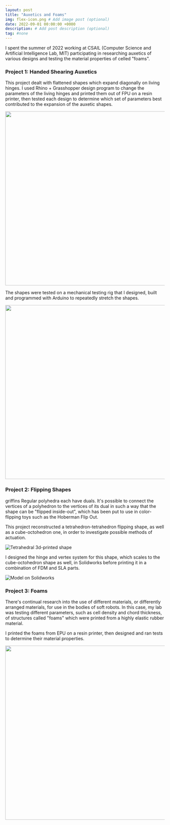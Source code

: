 ```yaml
---
layout: post
title: "Auxetics and Foams"
img: flex-icon.png # Add image post (optional)
date: 2022-09-01 00:00:00 +0000
description: # Add post description (optional)
tag: #none 
---
```

I spent the summer of 2022 working at CSAIL (Computer Science and Artificial Intelligence Lab, MIT) participating in researching auxetics of various designs and testing the material properties of celled "foams". 

### Project 1: Handed Shearing Auxetics

This project dealt with flattened shapes which expand diagonally on living hinges. I used Rhino + Grasshopper design program to change the parameters of the living hinges and printed them out of FPU on a resin printer, then tested each design to determine which set of parameters best contributed to the expansion of the auxetic shapes. 

<img src="../../../assets/img/hsa.jpg" width=550px height=auto/>

The shapes were tested on a mechanical testing rig that I designed, built and programmed with Arduino to repeatedly stretch the shapes. 

<img src="../../../assets/img/flex-rig.png" width=550px height=auto/>

### Project 2: Flipping Shapes
griffins
Regular polyhedra each have duals. It's possible to connect the vertices of a polyhedron to the vertices of its dual in such a way that the shape can be "flipped inside-out", which has been put to use in color-flipping toys such as the Hoberman Flip Out. 

This project reconstructed a tetrahedron-tetrahedron flipping shape, as well as a cube-octohedron one, in order to investigate possible methods of actuation. 

![Tetrahedral 3d-printed shape](../../../assets/img/flex-tetra.jpg)

I designed the hinge and vertex system for this shape, which scales to the cube-octohedron shape as well, in Solidworks before printing it in a combination of FDM and SLA parts. 

![Model on Solidworks](../../../assets/img/flex-sw.jpg)


### Project 3: Foams

There's continual research into the use of different materials, or differently arranged materials, for use in the bodies of soft robots. In this case, my lab was testing different parameters, such as cell density and chord thickness, of structures called "foams" which were printed from a highly elastic rubber material. 

I printed the foams from EPU on a resin printer, then designed and ran tests to determine their material properties. 

<img src="../../../assets/img/foams-three.jpg" width=550px height=auto/>